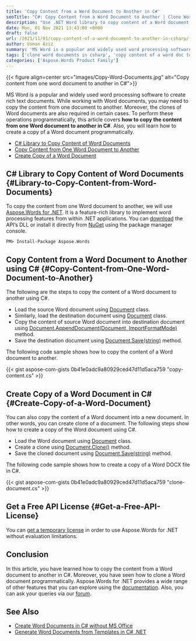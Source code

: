 ```yaml
---
title: 'Copy Content from a Word Document to Another in C#'
seoTitle: "C#: Copy Content from a Word Document to Another | Clone Word DOCX"
description: "Use .NET Word library to copy content of a Word document to another in C# or VB.NET. Create a copy of a Word document and save it as a new document."
date: Mon, 01 Nov 2021 13:43:00 +0000
draft: false
url: /2021/11/01/copy-content-of-a-word-document-to-another-in-csharp/
author: Usman Aziz
summary: 'MS Word is a popular and widely used word processing software to create rich text documents. While working with Word documents, you may need to copy the content from one document to another. Moreover, the clones of Word documents are also required in certain cases. To perform these operations programmatically, this article covers **how to copy the content from one Word document to another in C#**. Also, you will learn how to create a copy of a Word document programmatically.'
tags: ['clone word documents in csharp', 'copy content of a word doc to another csharp', 'copy content of a word document to another csharp', 'copy content of a word docx to another csharp']
categories: ['Aspose.Words Product Family']
---
```




{{< figure align=center src="images/Copy-Word-Documents.jpg" alt="Copy content from one word document to another in C#">}}


MS Word is a popular and widely used word processing software to create rich text documents. While working with Word documents, you may need to copy the content from one document to another. Moreover, the clones of Word documents are also required in certain cases. To perform these operations programmatically, this article covers **how to copy the content from one Word document to another in C#**. Also, you will learn how to create a copy of a Word document programmatically.

*   [C# Library to Copy Content of Word Documents][1]
*   [Copy Content from One Word Document to Another][2]
*   [Create Copy of a Word Document][3]

## C# Library to Copy Content of Word Documents {#Library-to-Copy-Content-from-Word-Documents}

To copy the content from one Word document to another, we will use [Aspose.Words for .NET][4]. It is a feature-rich library to implement word processing features from within .NET applications. You can [download][5] the API’s DLL or install it directly from [NuGet][6] using the package manager console.

```
PM> Install-Package Aspose.Words
```

## Copy Content from a Word Document to Another using C# {#Copy-Content-from-One-Word-Document-to-Another}

The following are the steps to copy the content of a Word document to another using C#.

*   Load the source Word document using [Document][7] class.
*   Similarly, load the destination document using [Document][8] class.
*   Copy the content of source Word document into destination document using [Document.AppendDocument(Document, ImportFormatMode)][9] method.
*   Save the destination document using [Document.Save(string)][10] method.

The following code sample shows how to copy the content of a Word document to another.

{{< gist aspose-com-gists 0b41e0adc9a80929ced47d11d5aca759 "copy-content.cs" >}}

## Create Copy of a Word Document in C# {#Create-Copy-of-a-Word-Document}

You can also copy the content of a Word document into a new document. In other words, you can create clone of a document. The following steps show how to create a copy of the Word document using C#.

*   Load the Word document using [Document][11] class.
*   Create a clone using [Document.Clone()][12] method.
*   Save the cloned document using [Document.Save(string)][13] method.

The following code sample shows how to create a copy of a Word DOCX file in C#.

{{< gist aspose-com-gists 0b41e0adc9a80929ced47d11d5aca759 "clone-document.cs" >}}

## Get a Free API License {#Get-a-Free-API-License}

You can [get a temporary license][14] in order to use Aspose.Words for .NET without evaluation limitations.

## Conclusion

In this article, you have learned how to copy the content from a Word document to another in C#. Moreover, you have seen how to clone a Word document programmatically. Aspose.Words for .NET provides a wide range of other features that you can explore using the [documentation][15]. Also, you can ask your queries via our [forum][16].

## See Also

*   [Create Word Documents in C# without MS Office][17]
*   [Generate Word Documents from Templates in C# .NET][18]




[1]: #Library-to-Copy-Content-from-Word-Documents
[2]: #Copy-Content-from-One-Word-Document-to-Another
[3]: #Create-Copy-of-a-Word-Document
[4]: https://products.aspose.com/words/net/
[5]: https://downloads.aspose.com/words/net
[6]: https://www.nuget.org/packages/Aspose.Words
[7]: https://apireference.aspose.com/words/net/aspose.words/document
[8]: https://apireference.aspose.com/words/net/aspose.words/document
[9]: https://apireference.aspose.com/words/net/aspose.words/document/methods/appenddocument
[10]: https://apireference.aspose.com/words/net/aspose.words.document/save/methods/2
[11]: https://apireference.aspose.com/words/net/aspose.words/document
[12]: https://apireference.aspose.com/words/net/aspose.words/document/methods/clone
[13]: https://apireference.aspose.com/words/net/aspose.words.document/save/methods/2
[14]: https://purchase.aspose.com/temporary-license
[15]: https://docs.aspose.com/words/net/
[16]: https://forum.aspose.com/
[17]: https://blog.aspose.com/2020/01/08/csharp-word-automation-create-edit-process-word-documents/
[18]: https://blog.aspose.com/2020/03/05/generate-word-documents-from-templates-in-csharp-net/




